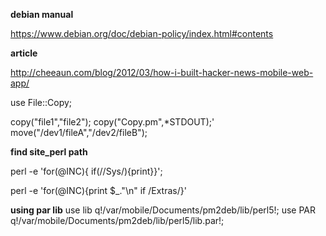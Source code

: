 **debian manual**

https://www.debian.org/doc/debian-policy/index.html#contents

**article**

http://cheeaun.com/blog/2012/03/how-i-built-hacker-news-mobile-web-app/

use File::Copy;

copy("file1","file2");
copy("Copy.pm",\*STDOUT);'
move("/dev1/fileA","/dev2/fileB");

**find site_perl path**

perl -e 'for(@INC){ if(/\/Sys/){print}}';

perl -e 'for(@INC){print $_."\n" if /Extras/}'

**using par lib**
use lib q!/var/mobile/Documents/pm2deb/lib/perl5!;
use PAR q!/var/mobile/Documents/pm2deb/lib/perl5/lib.par!;




